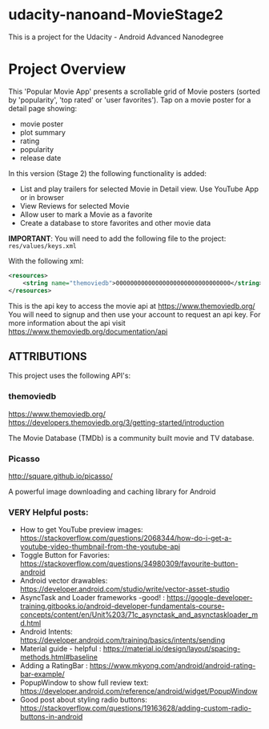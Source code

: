 # udacity-nanoand-MovieStage2
This is a project for the Udacity - Android Advanced Nanodegree

# Project Overview
This 'Popular Movie App' presents a scrollable grid of Movie posters (sorted by 'popularity', 'top rated' or 'user favorites'). Tap on a movie poster for a detail page showing:
  * movie poster
  * plot summary 
  * rating
  * popularity
  * release date 
  
In this version (Stage 2) the following functionality is added:
  * List and play trailers for selected Movie in Detail view. Use YouTube App or in browser
  * View Reviews for selected Movie
  * Allow user to mark a Movie as a favorite
  * Create a database to store favorites and other movie data

**IMPORTANT**: You will need to add the following file to the project:
`res/values/keys.xml`

With the following xml:
```xml
<resources>
    <string name="themoviedb">00000000000000000000000000000000</string>
</resources>
```
This is the api key to access the movie api at https://www.themoviedb.org/
You will need to signup and then use your account to request an api key. For more information about the api visit https://www.themoviedb.org/documentation/api

## ATTRIBUTIONS
This project uses the following API's:

### themoviedb
https://www.themoviedb.org/  
https://developers.themoviedb.org/3/getting-started/introduction


The Movie Database (TMDb) is a community built movie and TV database. 

### Picasso
http://square.github.io/picasso/

A powerful image downloading and caching library for Android

### VERY Helpful posts:
  * How to get YouTube preview images: https://stackoverflow.com/questions/2068344/how-do-i-get-a-youtube-video-thumbnail-from-the-youtube-api
  * Toggle Button for Favories: https://stackoverflow.com/questions/34980309/favourite-button-android
  * Android vector drawables: https://developer.android.com/studio/write/vector-asset-studio
  * AsyncTask and Loader frameworks -good! : https://google-developer-training.gitbooks.io/android-developer-fundamentals-course-concepts/content/en/Unit%203/71c_asynctask_and_asynctaskloader_md.html
  * Android Intents:  https://developer.android.com/training/basics/intents/sending
  * Material guide - helpful : https://material.io/design/layout/spacing-methods.html#baseline
  * Adding a RatingBar :  https://www.mkyong.com/android/android-rating-bar-example/
  * PopupWindow to show full review text: https://developer.android.com/reference/android/widget/PopupWindow
  * Good post about styling radio buttons: https://stackoverflow.com/questions/19163628/adding-custom-radio-buttons-in-android


